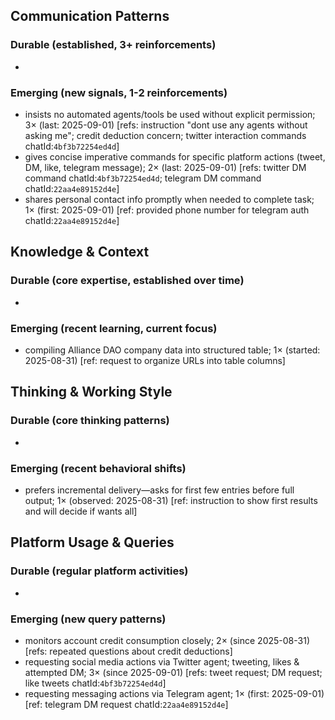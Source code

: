 ## Communication Patterns
### Durable (established, 3+ reinforcements)
-

### Emerging (new signals, 1-2 reinforcements)
- insists no automated agents/tools be used without explicit permission; 3× (last: 2025-09-01) [refs: instruction "dont use any agents without asking me"; credit deduction concern; twitter interaction commands chatId:`4bf3b72254ed4d`]
- gives concise imperative commands for specific platform actions (tweet, DM, like, telegram message); 2× (last: 2025-09-01) [refs: twitter DM command chatId:`4bf3b72254ed4d`; telegram DM command chatId:`22aa4e89152d4e`]
- shares personal contact info promptly when needed to complete task; 1× (first: 2025-09-01) [ref: provided phone number for telegram auth chatId:`22aa4e89152d4e`]

## Knowledge & Context
### Durable (core expertise, established over time)
-

### Emerging (recent learning, current focus)
- compiling Alliance DAO company data into structured table; 1× (started: 2025-08-31) [ref: request to organize URLs into table columns]

## Thinking & Working Style
### Durable (core thinking patterns)
-

### Emerging (recent behavioral shifts)
- prefers incremental delivery—asks for first few entries before full output; 1× (observed: 2025-08-31) [ref: instruction to show first results and will decide if wants all]

## Platform Usage & Queries
### Durable (regular platform activities)
-

### Emerging (new query patterns)
- monitors account credit consumption closely; 2× (since 2025-08-31) [refs: repeated questions about credit deductions]
- requesting social media actions via Twitter agent; tweeting, likes & attempted DM; 3× (since 2025-09-01) [refs: tweet request; DM request; like tweets chatId:`4bf3b72254ed4d`]
- requesting messaging actions via Telegram agent; 1× (first: 2025-09-01) [ref: telegram DM request chatId:`22aa4e89152d4e`]
